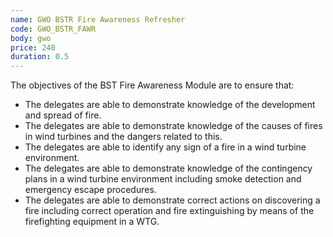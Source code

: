 ```yaml
---
name: GWO BSTR Fire Awareness Refresher
code: GWO_BSTR_FAWR
body: gwo
price: 240
duration: 0.5
---
```


The objectives of the BST Fire Awareness Module are to ensure that:

- The delegates are able to demonstrate knowledge of the development and spread of fire.
- The delegates are able to demonstrate knowledge of the causes of fires in wind turbines and the dangers related to this.
- The delegates are able to identify any sign of a fire in a wind turbine environment.
- The delegates are able to demonstrate knowledge of the contingency plans in a wind turbine environment including smoke detection and emergency escape procedures.
- The delegates are able to demonstrate correct actions on discovering a fire including correct operation and fire extinguishing by means of the firefighting equipment in a WTG.
